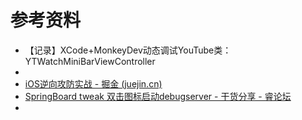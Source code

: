 # 参考资料

* 【记录】XCode+MonkeyDev动态调试YouTube类：YTWatchMiniBarViewController
* 
* [iOS逆向攻防实战 - 掘金 (juejin.cn)](https://juejin.cn/post/7073109091320610829)
* [SpringBoard tweak 双击图标启动debugserver - 干货分享 - 睿论坛](https://iosre.com/t/springboard-tweak-debugserver/16420/17)
* 